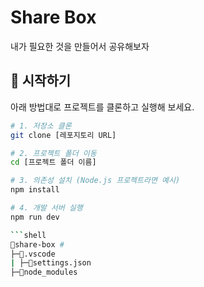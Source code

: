 # Share Box

내가 필요한 것을 만들어서 공유해보자

## 🚀 시작하기

아래 방법대로 프로젝트를 클론하고 실행해 보세요.

````bash
# 1. 저장소 클론
git clone [레포지토리 URL]

# 2. 프로젝트 폴더 이동
cd [프로젝트 폴더 이름]

# 3. 의존성 설치 (Node.js 프로젝트라면 예시)
npm install

# 4. 개발 서버 실행
npm run dev

```shell
📂share-box #
├─📂.vscode
| ├─📄settings.json
├─📂node_modules
````
